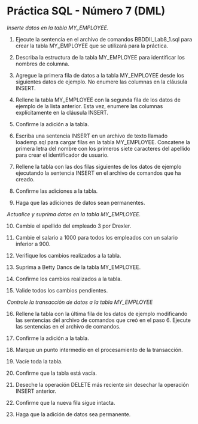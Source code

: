 # Práctica SQL - Número 7 (DML)

_Inserte datos en la tabla MY_EMPLOYEE._

1.	Ejecute la sentencia en el archivo de comandos BBDDII_Lab8_1.sql para crear la tabla MY_EMPLOYEE que se utilizará para la práctica.

2.	Describa la estructura de la tabla MY_EMPLOYEE para identificar los nombres de columna.	  

3.	Agregue la primera fila de datos a la tabla MY_EMPLOYEE desde los siguientes datos de ejemplo. No enumere las columnas en la cláusula INSERT.

4.	Rellene la tabla MY_EMPLOYEE con la segunda fila de los datos de ejemplo de la lista anterior. Esta vez, enumere las columnas explícitamente en la cláusula INSERT.

5.	Confirme la adición a la tabla.

6.	Escriba una sentencia INSERT en un archivo de texto llamado loademp.sql para cargar filas en la tabla MY_EMPLOYEE. Concatene la primera letra del nombre con los primeros siete caracteres del apellido para crear el identificador de usuario.

7.	Rellene la tabla con las dos filas siguientes de los datos de ejemplo ejecutando la sentencia INSERT en el archivo de comandos que ha creado.

8.	Confirme las adiciones a la tabla.	 
	
9.	Haga que las adiciones de datos sean permanentes.

_Actualice y suprima datos en la tabla MY_EMPLOYEE._

10.	Cambie el apellido del empleado 3 por Drexler.

11.	Cambie el salario a 1000 para todos los empleados con un salario inferior a 900.

12.	Verifique los cambios realizados a la tabla.

13.	Suprima a Betty Dancs de la tabla MY_EMPLOYEE.

14.	Confirme los cambios realizados a la tabla.

15.	Valide todos los cambios pendientes.

_Controle la transacción de datos a la tabla MY_EMPLOYEE_

16.	Rellene la tabla con la última fila de los datos de ejemplo modificando las sentencias del archivo de comandos que creó en el paso 6. Ejecute las sentencias en el archivo de comandos.

17.	Confirme la adición a la tabla.

18.	Marque un punto intermedio en el procesamiento de la transacción.

19.	Vacíe toda la tabla.

20.	Confirme que la tabla está vacía.

21.	Deseche la operación DELETE más reciente sin desechar la operación INSERT anterior.

22.	Confirme que la nueva fila sigue intacta.

23.	Haga que la adición de datos sea permanente.

